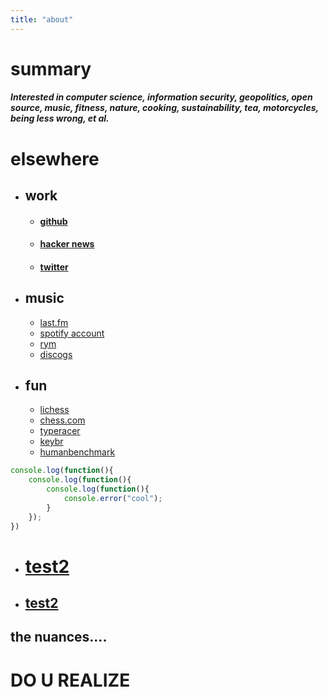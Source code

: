 ```yaml
---
title: "about" 
---
```


# summary



##### Interested in computer science, information security, geopolitics, open source, music, fitness, nature, cooking, sustainability, tea, motorcycles, being less wrong, et al.

# elsewhere

 * ## work 
      * #### [github](https://github.com/7te "github") 
      * #### [hacker news](https://news.ycombinator.com/user?id=TO_BE_DETERMINED "hackernews") 
      * #### [twitter](https://twitter.com/kanyewest "twitter") 

 * ## music
     *  [last.fm](https://www.last.fm/user/jl- "last.fm") 
     *  [spotify account](https://open.spotify.com/user/124951816 "spotify") 
     *  [rym](https://rateyourmusic.com/~jljljl "rateyourmusic") 
     * [discogs](https://www.discogs.com/user/jl- "discogs")
 
 * ## fun 
    * [lichess](https://lichess.org/@/iqdf "lichess") 
    * [chess.com](https://www.chess.com/member/xxioa "chess.com") 
    * [typeracer](https://data.typeracer.com/pit/profile?user=thonkang "typeracer")
    * [keybr](https://www.keybr.com/profile/a484jkf "keybr") 
    * [humanbenchmark](https://humanbenchmark.com/users/5dbc56aad333e000011ecfb1 "humanbenchmark") 



 ```js
 console.log(function(){
     console.log(function(){
         console.log(function(){
             console.error("cool");
         }
     });
 })
 ```

* # [test2](https://duckduckgo.com "test2") 

* ## [test2](https://duckduckgo.com "test2") 
 
 
## the nuances....


# DO U REALIZE
